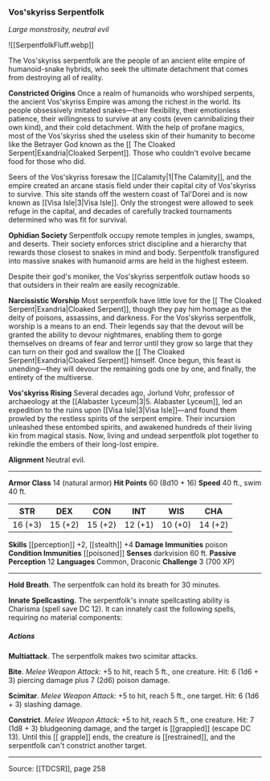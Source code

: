 ### Vos'skyriss Serpentfolk
_Large monstrosity, neutral evil_

![[SerpentfolkFluff.webp]]

The Vos'skyriss serpentfolk are the people of an ancient elite empire of humanoid-snake hybrids, who seek the ultimate detachment that comes from destroying all of reality.

**Constricted Origins** Once a realm of humanoids who worshiped serpents, the ancient Vos'skyriss Empire was among the richest in the world. Its people obsessively imitated snakes—their flexibility, their emotionless patience, their willingness to survive at any costs (even cannibalizing their own kind), and their cold detachment. With the help of profane magics, most of the Vos'skyriss shed the useless skin of their humanity to become like the Betrayer God known as the [[ The Cloaked Serpent|Exandria|Cloaked Serpent]]. Those who couldn't evolve became food for those who did.

Seers of the Vos'skyriss foresaw the [[Calamity|1|The Calamity]], and the empire created an arcane stasis field under their capital city of Vos'skyriss to survive. This site stands off the western coast of Tal'Dorei and is now known as [[Visa Isle|3|Visa Isle]]. Only the strongest were allowed to seek refuge in the capital, and decades of carefully tracked tournaments determined who was fit for survival.


**Ophidian Society** Serpentfolk occupy remote temples in jungles, swamps, and deserts. Their society enforces strict discipline and a hierarchy that rewards those closest to snakes in mind and body. Serpentfolk transfigured into massive snakes with humanoid arms are held in the highest esteem.

Despite their god's moniker, the Vos'skyriss serpentfolk outlaw hoods so that outsiders in their realm are easily recognizable.


**Narcissistic Worship** Most serpentfolk have little love for the [[ The Cloaked Serpent|Exandria|Cloaked Serpent]], though they pay him homage as the deity of poisons, assassins, and darkness. For the Vos'skyriss serpentfolk, worship is a means to an end. Their legends say that the devout will be granted the ability to devour nightmares, enabling them to gorge themselves on dreams of fear and terror until they grow so large that they can turn on their god and swallow the [[ The Cloaked Serpent|Exandria|Cloaked Serpent]] himself. Once begun, this feast is unending—they will devour the remaining gods one by one, and finally, the entirety of the multiverse.


**Vos'skyriss Rising** Several decades ago, Jorlund Vohr, professor of archaeology at the [[Alabaster Lyceum|3|5. Alabaster Lyceum]], led an expedition to the ruins upon [[Visa Isle|3|Visa Isle]]—and found them prowled by the restless spirits of the serpent empire. Their incursion unleashed these entombed spirits, and awakened hundreds of their living kin from magical stasis. Now, living and undead serpentfolk plot together to rekindle the embers of their long-lost empire.


**Alignment** Neutral evil.






---

**Armor Class** 14 (natural armor)
**Hit Points** 60 (8d10 + 16)
**Speed** 40 ft., swim 40 ft.

| STR     | DEX     | CON     | INT     | WIS     | CHA     |
|---------|---------|---------|---------|---------|---------|
| 16 (+3) | 15 (+2) | 15 (+2) | 12 (+1) | 10 (+0) | 14 (+2) |

**Skills** [[perception]] +2, [[stealth]] +4
**Damage Immunities** poison
**Condition Immunities** [[poisoned]]
**Senses** darkvision 60 ft.
**Passive Perception** 12
**Languages** Common, Draconic
**Challenge** 3 (700 XP)

---

**Hold Breath**. The serpentfolk can hold its breath for 30 minutes.

**Innate Spellcasting.** The serpentfolk's innate spellcasting ability is Charisma (spell save DC 12). It can innately cast the following spells, requiring no material components:

##### Actions
**Multiattack**. The serpentfolk makes two scimitar attacks.

**Bite**. _Melee Weapon Attack:_ +5 to hit, reach 5 ft., one creature. Hit: 6 (1d6 + 3) piercing damage plus 7 (2d6) poison damage.

**Scimitar**. _Melee Weapon Attack:_ +5 to hit, reach 5 ft., one target. Hit: 6 (1d6 + 3) slashing damage.

**Constrict**. _Melee Weapon Attack:_ +5 to hit, reach 5 ft., one creature. Hit: 7 (1d8 + 3) bludgeoning damage, and the target is [[grappled]] (escape DC 13). Until this [[ grapple]] ends, the creature is [[restrained]], and the serpentfolk can't constrict another target.


---

Source: [[TDCSR]], page 258